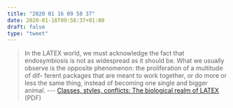 ```yaml
---
title: "2020 01 16 09 58 37"
date: 2020-01-16T09:58:37+01:00
draft: false
type: "tweet"
---
```

> In the LATEX world, we must acknowledge the fact that endosymbiosis is not as widespread as it should be. What we usually observe is the opposite phenomenon: the proliferation of a multitude of dif- ferent packages that are meant to work together, or do more or less the same thing, instead of becoming one single and bigger animal. --- [Classes, styles, conflicts: The biological realm of LATEX](https://www.tug.org/TUGboat/tb31-2/tb98verna.pdf) (PDF)
